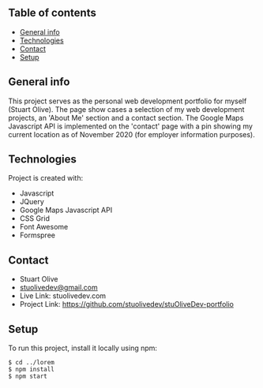 ## Table of contents
* [General info](#general-info)
* [Technologies](#technologies)
* [Contact](#contact)
* [Setup](#setup)

## General info
This project serves as the personal web development portfolio for myself (Stuart Olive).
The page show cases a selection of my web development projects, an 'About Me' section and a contact section.
The Google Maps Javascript API is implemented on the 'contact' page with a pin showing my current location as of November 2020 (for employer information purposes). 
	
## Technologies
Project is created with:
* Javascript
* JQuery
* Google Maps Javascript API
* CSS Grid
* Font Awesome
* Formspree
	
## Contact
* Stuart Olive 
* stuolivedev@gmail.com
* Live Link: stuolivedev.com
* Project Link: https://github.com/stuolivedev/stuOliveDev-portfolio

## Setup
To run this project, install it locally using npm:

```
$ cd ../lorem
$ npm install
$ npm start
```


